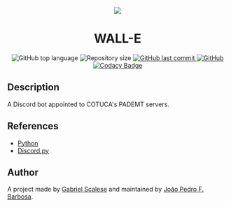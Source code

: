 <p align="center">
  <img src="https://cdn.discordapp.com/avatars/902599358405562438/12b99b374a675df27babbee10661555f.png">
  <h1 align="center">WALL-E</h1>
</p>

<p align="center">
  <img alt="GitHub top language" src="https://img.shields.io/github/languages/top/oJPBarbosa/wall-e.svg">

  <img alt="Repository size" src="https://img.shields.io/github/repo-size/oJPBarbosa/wall-e.svg">

  <a href="https://github.com/oJPBarbosa/wall-e/commits/master">
    <img alt="GitHub last commit" src="https://img.shields.io/github/last-commit/oJPBarbosa/wall-e.svg">
  </a>

  <a href="https://github.com/oJPBarbosa/oJPBarbosa/wall-e/blob/main/LICENSE">
    <img alt="GitHub" src="https://img.shields.io/github/license/oJPBarbosa/oJPBarbosa/wall-e.svg">
  </a>

  <a href="https://www.codacy.com/gh/oJPBarbosa/wall-e/dashboard?utm_source=github.com&amp;utm_medium=referral&amp;utm_content=oJPBarbosa/wall-e&amp;utm_campaign=Badge_Grade">
    <img alt="Codacy Badge" src="https://app.codacy.com/project/badge/Grade/2e2954cf5f7145c3933c9da3078f1d00">
  </a>
</p>

## Description
A Discord bot appointed to COTUCA's PADEMT servers.

## References

- [Python](https://www.python.org/)
- [Discord.py](https://github.com/Rapptz/discord.py)

## Author
A project made by [Gabriel Scalese](https://github.com/GabrielVScalese) and maintained by [João Pedro F. Barbosa](https://github.com/oJPBarbosa).